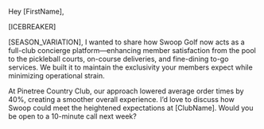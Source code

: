 Hey [FirstName],

[ICEBREAKER]

[SEASON_VARIATION], I wanted to share how Swoop Golf now acts as a full-club concierge platform—enhancing member satisfaction from the pool to the pickleball courts, on-course deliveries, and fine-dining to-go services. We built it to maintain the exclusivity your members expect while minimizing operational strain.

At Pinetree Country Club, our approach lowered average order times by 40%, creating a smoother overall experience. I’d love to discuss how Swoop could meet the heightened expectations at [ClubName]. Would you be open to a 10-minute call next week?